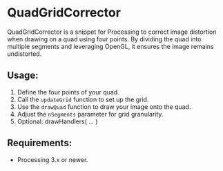 # QuadGridCorrector

QuadGridCorrector is a snippet for Processing to correct image distortion when drawing on a quad using four points. By dividing the quad into multiple segments and leveraging OpenGL, it ensures the image remains undistorted.

## Usage:
1. Define the four points of your quad.
2. Call the `updateGrid` function to set up the grid.
3. Use the `drawQuad` function to draw your image onto the quad.
4. Adjust the `nSegments` parameter for grid granularity.
5. Optional:   drawHandlers( ... )

## Requirements:
- Processing 3.x or newer.
